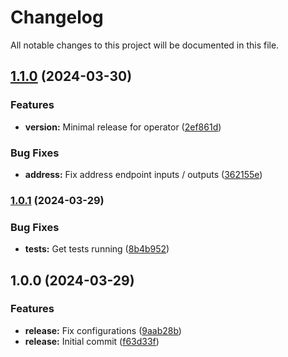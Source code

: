 # Changelog

All notable changes to this project will be documented in this file.

## [1.1.0](https://github.com/retinacodeworks/mikrotik-go-sdk/compare/v1.0.1...v1.1.0) (2024-03-30)


### Features

* **version:** Minimal release for operator ([2ef861d](https://github.com/retinacodeworks/mikrotik-go-sdk/commit/2ef861d44bfee98b907992133a7ee65211b4ff9b))


### Bug Fixes

* **address:** Fix address endpoint inputs / outputs ([362155e](https://github.com/retinacodeworks/mikrotik-go-sdk/commit/362155eb95f05c4853ddd815aec0480ae8b4c821))

### [1.0.1](https://github.com/retinacodeworks/mikrotik-go-sdk/compare/v1.0.0...v1.0.1) (2024-03-29)


### Bug Fixes

* **tests:** Get tests running ([8b4b952](https://github.com/retinacodeworks/mikrotik-go-sdk/commit/8b4b952992b581af5e7b40090b5d89a5b9e235f2))

## 1.0.0 (2024-03-29)


### Features

* **release:** Fix configurations ([9aab28b](https://github.com/retinacodeworks/mikrotik-go-sdk/commit/9aab28b98be624371542ad5b57863246aad9ecbb))
* **release:** Initial commit ([f63d33f](https://github.com/retinacodeworks/mikrotik-go-sdk/commit/f63d33f69debafa3866822c58d7a311b3172c8ce))
